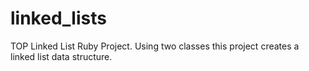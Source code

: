# linked_lists
TOP Linked List Ruby Project. Using two classes this project creates a linked list data structure.
